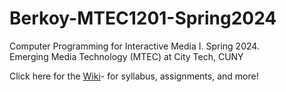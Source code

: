 # Berkoy-MTEC1201-Spring2024
Computer Programming for Interactive Media I. Spring 2024.  
Emerging Media Technology (MTEC) at City Tech, CUNY
  
Click here for the [Wiki](https://github.com/entertainmenttechnology/Berkoy-MTEC1201-Spring2024/wiki)- for syllabus, assignments, and more!

